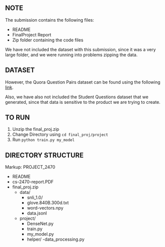 
## NOTE

The submission contains the following files:
- README
- FinalProject Report
- Zip folder containing the code files

We have not included the dataset with this submission, since it was a very large folder, and we were running into problems zipping the data.

## DATASET

However, the Quora Question Pairs dataset can be found using the following [link](https://data.quora.com/First-Quora-Dataset-Release-Question-Pairs).

Also, we have also not included the Student Questions dataset that we generated, since 
that data is sensitive to the product we are trying to create.

## TO RUN

1. Unzip the final_proj.zip
2. Change Directory using `cd final_proj/project`
3. Run `python train.py my_model`


## DIRECTORY STRUCTURE
Markup:
PROJECT_2470
- README
- cs-2470-report.PDF
- final_proj.zip
	- data/
		- snli_1.0/
		- glove.840B.300d.txt
		- word-vectors.npy
		- data.jsonl
	- project/
		- DenseNet.py
		- train.py
		- my_model.py
		- helper/
			-data_processing.py
			
